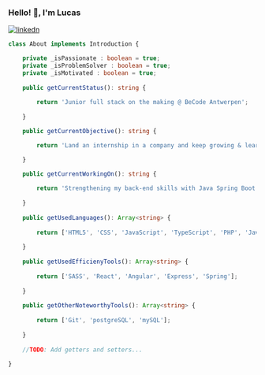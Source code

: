 ### Hello! 👋, I'm Lucas

<a href="https://www.linkedin.com/in/lucas-stocker-500150238/">
 <img align="center" alt="linkedn"  src="https://img.shields.io/badge/LinkedIn-0077B5?style=for-the-badge&logo=linkedin&logoColor=white" />
</a>

```ts
class About implements Introduction {

    private _isPassionate : boolean = true;
    private _isProblemSolver : boolean = true;
    private _isMotivated : boolean = true;
    
    public getCurrentStatus(): string {
    
        return 'Junior full stack on the making @ BeCode Antwerpen';
    
    }

    public getCurrentObjective(): string {

        return 'Land an internship in a company and keep growing & learning!'

    }

    public getCurrentWorkingOn(): string {
    
        return 'Strengthening my back-end skills with Java Spring Boot!';
      
    } 
      
    public getUsedLanguages(): Array<string> {
    
        return ['HTML5', 'CSS', 'JavaScript', 'TypeScript', 'PHP', 'Java'];
    
    }
      
    public getUsedEfficienyTools(): Array<string> {
    
        return ['SASS', 'React', 'Angular', 'Express', 'Spring'];
    
    }
      
    public getOtherNoteworthyTools(): Array<string> {
    
        return ['Git', 'postgreSQL', 'mySQL'];
      
    }  
    
    //TODO: Add getters and setters...
    
}
```

